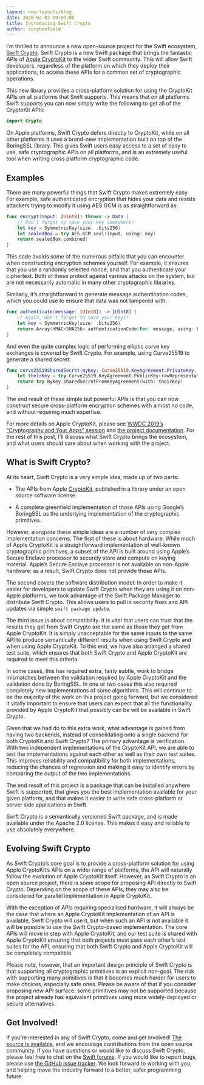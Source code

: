 ```yaml
---
layout: new-layouts/blog
date: 2020-02-03 09:00:00
title: Introducing Swift Crypto
author: corybenfield
---
```


I’m thrilled to announce a new open-source project for the Swift ecosystem,
[Swift Crypto](https://github.com/apple/swift-crypto). Swift Crypto is a new
Swift package that brings the fantastic APIs of [Apple
CryptoKit](https://developer.apple.com/documentation/cryptokit) to the wider
Swift community. This will allow Swift developers, regardless of the platform
on which they deploy their applications, to access these APIs for a common set
of cryptographic operations.

This new library provides a cross-platform solution for using the CryptoKit
APIs on all platforms that Swift supports. This means that on all platforms
Swift supports you can now simply write the following to get all of the
CryptoKit APIs:

~~~swift
import Crypto
~~~

On Apple platforms, Swift Crypto defers directly to CryptoKit, while on all
other platforms it uses a brand-new implementation built on top of the
BoringSSL library. This gives Swift users easy access to a set of easy to use,
safe cryptographic APIs on all platforms, and is an extremely useful tool when
writing cross platform cryptographic code.

## Examples

There are many powerful things that Swift Crypto makes extremely easy. For
example, safe authenticated encryption that hides your data and resists
attackers trying to modify it using AES GCM is as straightforward as:

~~~swift
func encrypt(input: [UInt8]) throws -> Data {
    // Don't forget to save your key somewhere!
    let key = SymmetricKey(size: .bits256)
    let sealedBox = try AES.GCM.seal(input, using: key)
    return sealedBox.combined!
}
~~~

This code avoids some of the numerous pitfalls that you can encounter when
constructing encryption schemes yourself. For example, it ensures that you use
a randomly selected nonce, and that you authenticate your ciphertext. Both of
these protect against various attacks on the system, but are not necessarily
automatic in many other cryptographic libraries.

Similarly, it’s straightforward to generate message authentication codes,
which you could use to ensure that data was not tampered with:

~~~swift
func authenticate(message: [UInt8]) -> [UInt8] {
    // Again, don't forget to save your keys!
    let key = SymmetricKey(size: .bits256)
    return Array(HMAC<SHA256>.authenticationCode(for: message, using: key))
}
~~~

And even the quite complex logic of performing elliptic curve key exchanges is
covered by Swift Crypto. For example, using Curve25519 to generate a shared
secret:

~~~swift
func curve25519SharedSecret(myKey: Curve25519.KeyAgreement.PrivateKey, theirKeyBytes: [UInt8]) throws -> SharedSecret {
    let theirKey = try Curve25519.KeyAgreement.PublicKey(rawRepresentation: theirKeyBytes)
    return try myKey.sharedSecretFromKeyAgreement(with: theirKey)
}
~~~

The end result of these simple but powerful APIs is that you can now construct
secure cross-platform encryption schemes with almost no code, and without
requiring much expertise.

For more details on Apple CryptoKit, please see [WWDC 2019’s "Cryptography and
Your Apps" session](https://developer.apple.com/videos/play/wwdc2019/709/) and
[the project
documentation](https://developer.apple.com/documentation/cryptokit). For the
rest of this post, I’ll discuss what Swift Crypto brings the ecosystem, and
what users should care about when working with the project.

## What is Swift Crypto?

At its heart, Swift Crypto is a very simple idea, made up of two parts:

* The APIs from Apple
  [CryptoKit](https://developer.apple.com/documentation/cryptokit),
  published in a library under an open source software license.

* A complete greenfield implementation of those APIs using Google’s BoringSSL
  as the underlying implementation of the cryptographic primitives.

However, alongside these simple ideas are a number of very complex
implementation concerns. The first of these is about hardware. While much of
Apple CryptoKit is a straightforward implementation of well-known
cryptographic primitives, a subset of the API is built around using Apple’s
Secure Enclave processor to securely store and compute on keying material.
Apple’s Secure Enclave processor is not available on non-Apple hardware: as a
result, Swift Crypto does not provide these APIs.

The second covers the software distribution model. In order to make it easier
for developers to update Swift Crypto when they are using it on non-Apple
platforms, we took advantage of the Swift Package Manager to distribute Swift
Crypto. This allows users to pull in security fixes and API updates via simple
`swift package update`.

The third issue is about compatibility. It is vital that users can trust that
the results they get from Swift Crypto are the same as those they get from
Apple CryptoKit. It is simply unacceptable for the same inputs to the same API
to produce semantically different results when using Swift Crypto and when
using Apple CryptoKit. To this end, we have also arranged a shared test suite,
which ensures that both Swift Crypto and Apple CryptoKit are required to meet
this criteria.

In some cases, this has required extra, fairly subtle, work to bridge
mismatches between the validation required by Apple CryptoKit and the
validation done by BoringSSL. In one or two cases this also required
completely new implementations of some algorithms. This will continue to be
the majority of the work on this project going forward, but we considered it
vitally important to ensure that users can expect that all the functionality
provided by Apple CryptoKit that possibly can be will be available in Swift
Crypto.

Given that we had do to this extra work, what advantage is gained from having
two backends, instead of consolidating onto a single backend for both
CryptoKit and Swift Crypto? The primary advantage is verification. With two
independent implementations of the CryptoKit API, we are able to test the
implementations against each other as well as their own test suites. This
improves reliability and compatibility for both implementations, reducing
the chances of regression and making it easy to identify errors by comparing
the output of the two implementations.

The end result of this project is a package that can be installed anywhere
Swift is supported, that gives you the best implementation available for
your given platform, and that makes it easier to write safe cross-platform or
server side applications in Swift.

Swift Crypto is a semantically versioned Swift package, and is made available
under the Apache 2.0 license. This makes it easy and reliable to use
absolutely everywhere.

## Evolving Swift Crypto

As Swift Crypto’s core goal is to provide a cross-platform solution for using
Apple CryptoKit’s APIs on a wider range of platforms, the API will naturally
follow the evolution of Apple CryptoKit itself. However, as Swift Crypto is an
open source project, there is some scope for proposing API directly to Swift
Crypto. Depending on the scope of these APIs, they may also be considered for
parallel implementation in Apple CryptoKit.

With the exception of APIs requiring specialised hardware, it will always be
the case that where an Apple CryptoKit implementation of an API is available,
Swift Crypto will use it, but when such an API is not available it will be
possible to use the Swift Crypto-based implementation. The core APIs will move
in step with Apple CryptoKit, and our test suite is shared with Apple
CryptoKit ensuring that both projects must pass each other’s test suites for
the API, ensuring that both Swift Crypto and Apple CryptoKit will be
completely compatible.

Please note, however, that an important design principle of Swift Crypto is
that supporting all cryptographic primitives is an explicit non-goal. The risk
with supporting many primitives is that it becomes much harder for users to
make choices, especially safe ones. Please be aware of that if you consider
proposing new API surface: some primitives may not be supported because the
project already has equivalent primitives using more widely-deployed or secure
alternatives.

## Get Involved!

If you’re interested in any of Swift Crypto, come and get involved! [The
source is available](https://github.com/apple/swift-crypto), and we encourage
contributions from the open source community. If you have questions or would
like to discuss Swift Crypto, please feel free to chat on the [Swift
forums](https://forums.swift.org/c/related-projects/swift-crypto). If you
would like to report bugs, please use [the GitHub issue
tracker](https://github.com/apple/swift-crypto/issues). We look forward to
working with you, and helping move the industry forward to a better, safer
programming future.

